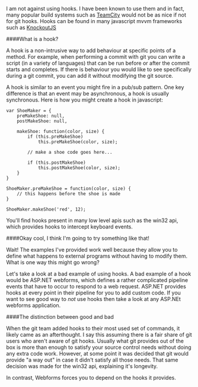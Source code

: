 I am not against using hooks.  I have been known to use them and in fact, many popular build systems such as [TeamCity](http://www.jetbrains.com/teamcity/) would not be as nice if not for git hooks.  Hooks can be found in many javascript mvvm frameworks such as [KnockoutJS](http://knockoutjs.com/)

####What is a hook?

A hook is a non-intrusive way to add behaviour at specific points of a method.  For example, when performing a commit with git you can write a script (in a variety of languages) that can be run before or after the commit starts and completes.  If there is behaviour you would like to see specifically during a git commit, you can add it without modifying the git source.  

A hook is similar to an event you might fire in a pub/sub pattern.  One key difference is that an event may be asynchronous, a hook is usually synchronous.  Here is how you might create a hook in javascript:

    var ShoeMaker = {
        preMakeShoe: null,
        postMakeShoe: null,

        makeShoe: function(color, size) {
            if (this.preMakeShoe)
                this.preMakeShoe(color, size);

            // make a shoe code goes here...

            if (this.postMakeShoe)
                this.postMakeShoe(color, size);
        }
    }

    ShoeMaker.preMakeShoe = function(color, size) {
        // this happens before the shoe is made
    }

    ShoeMaker.makeShoe('red', 12);

You'll find hooks present in many low level apis such as the win32 api, which provides hooks to intercept keyboard events.  

####Okay cool, I think I'm going to try something like that!

Wait!  The examples I've provided work well because they allow you to define what happens to external programs without having to modify them.  What is one way this might go wrong?

Let's take a look at a bad example of using hooks.  A bad example of a hook would be ASP.NET webforms, which defines a rather complicated pipeline events that have to occur to respond to a web request.  ASP.NET provides hooks at every point in their pipeline for you to add custom code.  If you want to see good way to *not* use hooks then take a look at any ASP.NEt webforms application.

####The distinction between good and bad

When the git team added hooks to their most used set of commands, it likely came as an afterthought.  I say this assuming there is a fair share of git users who aren't aware of git hooks.  Usually what git provides out of the box is more than enough to satisfy your source control needs without doing any extra code work.  However, at some point it was decided that git would provide "a way out" in case it didn't satisfy all those needs.  That same decision was made for the win32 api, explaining it's longevity.

In contrast, Webforms forces you to depend on the hooks it provides.  

